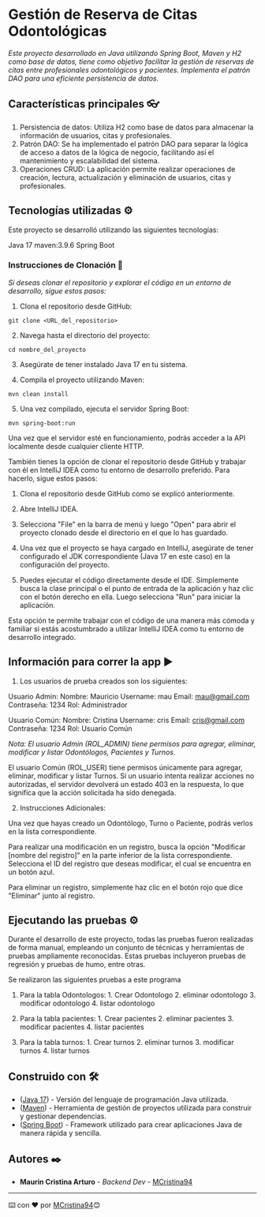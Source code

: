 # Gestión de Reserva de Citas Odontológicas

_Este proyecto desarrollado en Java utilizando Spring Boot, Maven y H2 como base de datos, tiene como objetivo facilitar la gestión de reservas de citas entre profesionales odontológicos y pacientes. Implementa el patrón DAO para una eficiente persistencia de datos._

## Características principales 👓

1. Persistencia de datos: Utiliza H2 como base de datos para almacenar la información de usuarios, citas y profesionales.
2. Patrón DAO: Se ha implementado el patrón DAO para separar la lógica de acceso a datos de la lógica de negocio, facilitando así el mantenimiento y escalabilidad del sistema.
3. Operaciones CRUD: La aplicación permite realizar operaciones de creación, lectura, actualización y eliminación de usuarios, citas y profesionales.

## Tecnologías utilizadas ⚙️

Este proyecto se desarrolló utilizando las siguientes tecnologías:

Java 17
maven:3.9.6
Spring Boot

### Instrucciones de Clonación 🔧

_Si deseas clonar el repositorio y explorar el código en un entorno de desarrollo, sigue estos pasos:_


1. Clona el repositorio desde GitHub:
```
git clone <URL_del_repositorio>
```
2. Navega hasta el directorio del proyecto:
```
cd nombre_del_proyecto
```
3. Asegúrate de tener instalado Java 17 en tu sistema.

4. Compila el proyecto utilizando Maven:
```
mvn clean install
```
5. Una vez compilado, ejecuta el servidor Spring Boot:
```
mvn spring-boot:run

```

Una vez que el servidor esté en funcionamiento, podrás acceder a la API localmente desde cualquier cliente HTTP.

También tienes la opción de clonar el repositorio desde GitHub y trabajar con él en IntelliJ IDEA como tu entorno de desarrollo preferido. Para hacerlo, sigue estos pasos:

1. Clona el repositorio desde GitHub como se explicó anteriormente.

2. Abre IntelliJ IDEA.

3. Selecciona "File" en la barra de menú y luego "Open" para abrir el proyecto clonado desde el directorio en el que lo has guardado.

4. Una vez que el proyecto se haya cargado en IntelliJ, asegúrate de tener configurado el JDK correspondiente (Java 17 en este caso) en la configuración del proyecto.

5. Puedes ejecutar el código directamente desde el IDE. Simplemente busca la clase principal o el punto de entrada de la aplicación y haz clic con el botón derecho en ella. Luego selecciona "Run" para iniciar la aplicación.

Esta opción te permite trabajar con el código de una manera más cómoda y familiar si estás acostumbrado a utilizar IntelliJ IDEA como tu entorno de desarrollo integrado.

## Información para correr la app ▶️

1. Los usuarios de prueba creados son los siguientes:

Usuario Admin:
Nombre: Mauricio Username: mau Email: mau@gmail.com Contraseña: 1234 Rol: Administrador

Usuario Común:
Nombre: Cristina Username: cris Email: cris@gmail.com Contraseña: 1234 Rol: Usuario Común

_Nota: El usuario Admin (ROL_ADMIN) tiene permisos para agregar, eliminar, modificar y listar Odontólogos, Pacientes y Turnos._

El usuario Común (ROL_USER) tiene permisos únicamente para agregar, eliminar, modificar y listar Turnos. Si un usuario intenta realizar acciones no autorizadas, el servidor devolverá un estado 403 en la respuesta, lo que significa que la acción solicitada ha sido denegada.

2. Instrucciones Adicionales:

Una vez que hayas creado un Odontólogo, Turno o Paciente, podrás verlos en la lista correspondiente.

Para realizar una modificación en un registro, busca la opción "Modificar [nombre del registro]" en la parte inferior de la lista correspondiente. Selecciona el ID del registro que deseas modificar, el cual se encuentra en un botón azul.

Para eliminar un registro, simplemente haz clic en el botón rojo que dice "Eliminar" junto al registro.
## Ejecutando las pruebas ⚙️

Durante el desarrollo de este proyecto, todas las pruebas fueron realizadas de forma manual, empleando un conjunto de técnicas y herramientas de pruebas ampliamente reconocidas. Estas pruebas incluyeron pruebas de regresión y pruebas de humo, entre otras.

Se realizaron las siguientes pruebas a este programa

1. Para la tabla Odontologos: 1. Crear Odontologo 2. eliminar odontologo 3. modificar odontologo 4. listar odontologo

2. Para la tabla pacientes: 1. Crear pacientes 2. eliminar pacientes 3. modificar pacientes 4. listar pacientes

2. Para la tabla turnos: 1. Crear turnos 2. eliminar turnos 3. modificar turnos 4. listar turnos

## Construido con 🛠️

* ([Java 17](https://www.oracle.com/java/technologies/javase/jdk17-archive-downloads.html)) - Versión del lenguaje de programación Java utilizada.
* ([Maven](https://maven.apache.org/)) - Herramienta de gestión de proyectos utilizada para construir y gestionar dependencias.
* ([Spring Boot](https://spring.io/projects/spring-boot)) - Framework utilizado para crear aplicaciones Java de manera rápida y sencilla.

## Autores ✒️

* **Maurin Cristina Arturo** - *Backend Dev* - [MCristina94](https://github.com/MCristina94)

---
⌨️ con ❤️ por [MCristina94](https://github.com/MCristina94)😊